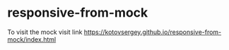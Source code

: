 # responsive-from-mock
To visit the mock visit link https://kotovsergey.github.io/responsive-from-mock/index.html
